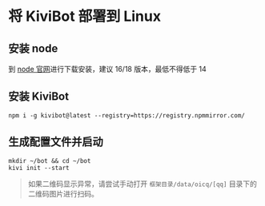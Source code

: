 # 将 KiviBot 部署到 Linux

## 安装 node

到 [node 官网](https://nodejs.org/)进行下载安装，建议 16/18 版本，最低不得低于 14

## 安装 KiviBot

```shell
npm i -g kivibot@latest --registry=https://registry.npmmirror.com/
```

## 生成配置文件并启动

```shell
mkdir ~/bot && cd ~/bot
kivi init --start
```

> 如果二维码显示异常，请尝试手动打开 `框架目录/data/oicq/[qq]` 目录下的二维码图片进行扫码。
